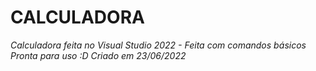# CALCULADORA
*Calculadora feita no Visual Studio 2022 - Feita com comandos básicos
Pronta para uso :D
Criado em 23/06/2022*
